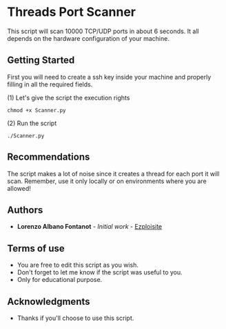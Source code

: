# Threads Port Scanner


This script will scan 10000 TCP/UDP ports in about 6 seconds. It all depends on the hardware configuration of your machine.   



## Getting Started

First you will need to create a ssh key inside your machine and properly filling in all the required fields.




(1) Let's give the script the execution rights 
```
chmod +x Scanner.py 
```
(2) Run the script 
```
./Scanner.py
```

## Recommendations

The script makes a lot of noise since it creates a thread for each port it will scan. Remember, use it only locally or on environments where you are allowed!


## Authors

* **Lorenzo Albano Fontanot** - *Initial work* - [Ezploisite](https://github.com/Ezploisite)


## Terms of use

* You are free to edit this script as you wish.
* Don't forget to let me know if the script was useful to you.
* Only for educational purpose.

## Acknowledgments

* Thanks if you'll choose to use this script.

